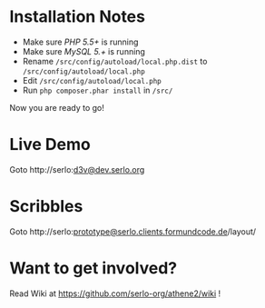 # Installation Notes
* Make sure *PHP 5.5+* is running
* Make sure *MySQL 5.+* is running
* Rename `/src/config/autoload/local.php.dist` to `/src/config/autoload/local.php`
* Edit `/src/config/autoload/local.php`
* Run `php composer.phar install` in `/src/`

Now you are ready to go!

# Live Demo

Goto http://serlo:d3v@dev.serlo.org

# Scribbles

Goto http://serlo:prototype@serlo.clients.formundcode.de/layout/

# Want to get involved?
Read Wiki at https://github.com/serlo-org/athene2/wiki !
